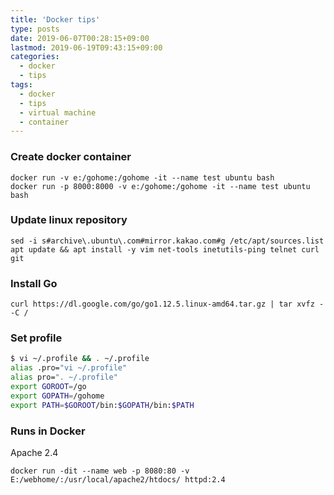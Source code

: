 ```yaml
---
title: 'Docker tips'
type: posts
date: 2019-06-07T00:28:15+09:00
lastmod: 2019-06-19T09:43:15+09:00
categories: 
  - docker
  - tips
tags: 
  - docker
  - tips
  - virtual machine
  - container
---
```


### Create docker container

    docker run -v e:/gohome:/gohome -it --name test ubuntu bash
    docker run -p 8000:8000 -v e:/gohome:/gohome -it --name test ubuntu bash

### Update linux repository

    sed -i s#archive\.ubuntu\.com#mirror.kakao.com#g /etc/apt/sources.list
    apt update && apt install -y vim net-tools inetutils-ping telnet curl git
    
### Install Go

    curl https://dl.google.com/go/go1.12.5.linux-amd64.tar.gz | tar xvfz - -C /

### Set profile

```bash
$ vi ~/.profile && . ~/.profile
alias .pro="vi ~/.profile"
alias pro=". ~/.profile"
export GOROOT=/go
export GOPATH=/gohome
export PATH=$GOROOT/bin:$GOPATH/bin:$PATH
```
    
### Runs in Docker

Apache 2.4

    docker run -dit --name web -p 8080:80 -v E:/webhome/:/usr/local/apache2/htdocs/ httpd:2.4
